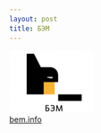 ```yaml
---
layout: post
title: БЭМ
---
```


<img src="/assets/images/bem.png" alt="бэм" width="150px">  
<br>
<a href="https://ru.bem.info/">bem.info</a>